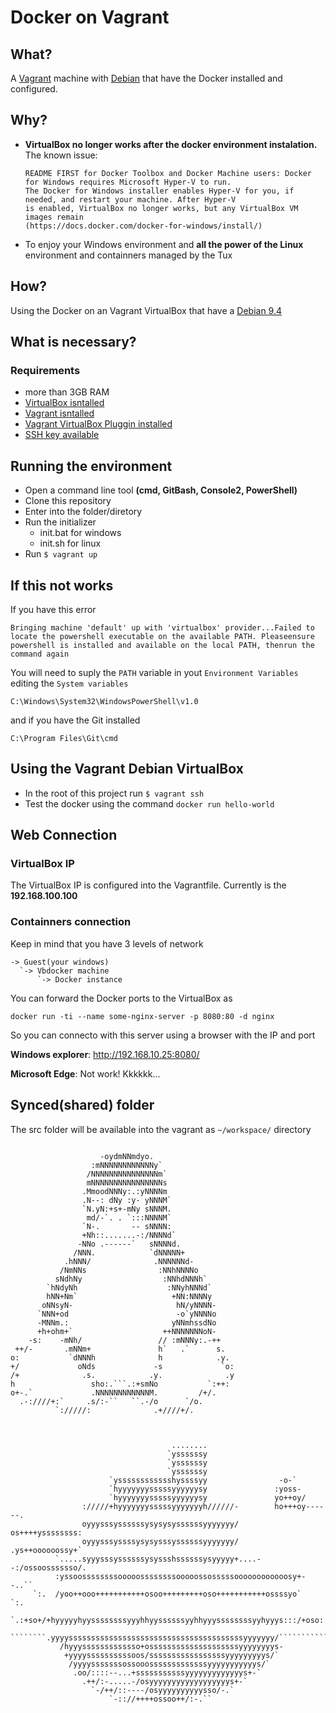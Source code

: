 # Docker on Vagrant

## What?
A [Vagrant](https://www.vagrantup.com/) machine with [Debian](https://www.debian.org) that have the Docker installed and configured.

## Why?
* **VirtualBox no longer works after the docker environment instalation.**
  The known issue:

      README FIRST for Docker Toolbox and Docker Machine users: Docker for Windows requires Microsoft Hyper-V to run.
      The Docker for Windows installer enables Hyper-V for you, if needed, and restart your machine. After Hyper-V
      is enabled, VirtualBox no longer works, but any VirtualBox VM images remain
      (https://docs.docker.com/docker-for-windows/install/)

* To enjoy your Windows environment and **all the power of the Linux** environment and containners managed by the Tux


## How?
Using the Docker on an Vagrant VirtualBox that have a [Debian 9.4](https://www.debian.org/News/2018/20180310)

## What is necessary?
### Requirements
* more than 3GB RAM
* [VirtualBox isntalled](https://www.virtualbox.org/wiki/Downloads)
* [Vagrant isntalled](https://www.vagrantup.com/docs/installation/)
* [Vagrant VirtualBox Pluggin installed](https://github.com/dotless-de/vagrant-vbguest)
* [SSH key available](https://help.github.com/en/enterprise/2.15/user/articles/generating-a-new-ssh-key-and-adding-it-to-the-ssh-agent)

## Running the environment
* Open a command line tool __(cmd, GitBash, Console2, PowerShell)__
* Clone this repository
* Enter into the folder/diretory
* Run the initializer
  * init.bat for windows
  * init.sh for linux
* Run `$ vagrant up`

## If this not works
If you have this error
```
Bringing machine 'default' up with 'virtualbox' provider...Failed to locate the powershell executable on the available PATH. Pleaseensure powershell is installed and available on the local PATH, thenrun the command again
```
You will need to suply the `PATH` variable in yout `Environment Variables` editing the `System variables`
```
C:\Windows\System32\WindowsPowerShell\v1.0
```
and if you have the Git installed
```
C:\Program Files\Git\cmd
```

## Using the Vagrant Debian VirtualBox
* In the root of this project run `$ vagrant ssh`
* Test the docker using the command `docker run hello-world`

## Web Connection
### VirtualBox IP
The VirtualBox IP is configured into the Vagrantfile. Currently is the **192.168.100.100**

### Containners connection
Keep in mind that you have 3 levels of network
```
-> Guest(your windows)
  `-> Vbdocker machine
      `-> Docker instance
```

You can forward the Docker ports to the VirtualBox as
```
docker run -ti --name some-nginx-server -p 8080:80 -d nginx
```

So you can connecto with this server using a browser with the IP and port 

**Windows explorer**: http://192.168.10.25:8080/

**Microsoft Edge**: Not work! Kkkkkk...

## Synced(shared) folder
The src folder will be available into the vagrant as `~/workspace/` directory


```

                    -oydmNNmdyo.                             
                  :mNNNNNNNNNNNNy`                           
                 /NNNNNNNNNNNNNNNm`                          
                 mNNNNNNNNNNNNNNNNs                          
                .MmoodNNNy:.:yNNNNm                          
                .N--: dNy :y- yNNNM`                         
                `N.yN:+s+-mNy sNNNM.                         
                 md/-`. . `:::NNNNM`                         
                `N-.       -- sNNNN:                         
                +Nh::.......-:/NNNNd`                        
               -NNo .------`   sNNNNd.                       
              /NNN.            `dNNNNN+                      
            .hNNN/              .NNNNNNd-                    
           /NmNNs                :NNhNNNNo                   
          sNdhNy                  :NNhdNNNh`                 
        `hNdyNh                    :NNyhNNNd`                
        hNN+Nm`                     +NN:NNNNy                
       oNNsyN-                       hN/yNNNN-               
      `NNN+od                        -o`yNNNNo               
      -MNNm.:                       yNNmhssdNo               
      +h+ohm+`                    ++NNNNNNNoN-               
    -s:    -mNh/                 // :mNNNy:.-++              
 ++/-       .mNNm+               h`   .`      s.             
o:           `dNNNh              h            .y.            
+/             oNds             -s             `o:           
/+              .s.            .y.              .y           
h                 sho:.```.:+smNo           `:++:            
o+-.`             .NNNNNNNNNNNNM.         /+/.               
  .-:////+:`     .s/:-``   ``.-/o      `/o.                  
          `://///:              .+////+/.                    



                                    ........                                            
                                   `yssssssy                                            
                                   `yssssssy                                            
                                   `yssssssy                                            
                      `ysssssssssssshyssssyy                -o-`                        
                      `hyyyyyyysssssyyyyyysy               :yoss-                       
                      `hyyyyyyysssssyyyyyysy               yo++oy/                      
                ://///+hyyyyyyysssssyyyyyyyh//////-        ho+++oy------.               
                oyyysssyssssssysysysyssssssyyyyyyy/        os++++yssssssss:             
                oyyysssyssssysysysssyssssssyyyyyyy/        .ys++oooooossy+`             
          `.....syyysssyssssssysyssshssssssysyyyyy+....--:/ossoosssssso/.               
          :yssoossssssssooooossssssssooooossosssssoooooooooooosy+--..``                 
     `:.  /yoo++ooo+++++++++++osoo+++++++++oso+++++++++++ossssyo`   `:.                 
  `.:+so+/+hyyyyyhyyssssssssyyyhhyyssssssyyhhyyyssssssssyyhyyys:::/+oso:.`              
  ````````.yyyysssssssssssssssssssssssssssssssssssssssyyyyyyy/````````````              
           /hyyysssssssssssso+ossssssssssssssssssssyyyyyyyys-                           
            +yyyyssssssssssoos/sssssssssssssssssyyyyyyyyys/`                            
             /yyyysssssssossooosssssssssssssyyyyyyyyyyys/`                              
              .oo/::::--...+sssssssssssyyyyyyyyyyyyys+-`                                
                .++/:-.....-/osyyyyyyyyyyyyyyyyyys+-`                                   
                  `-/++/::----/osyyyyyyyyyysso/-.`                                      
                      `-:://++++ossoo++/:-.``                                          

```
